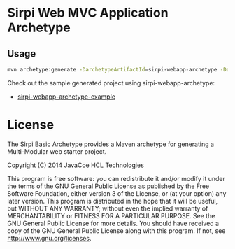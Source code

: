 Sirpi Web MVC Application Archetype
=============================

Usage
------


```sh
mvn archetype:generate -DarchetypeArtifactId=sirpi-webapp-archetype -DarchetypeGroupId=org.hcl.adcoe -DarchetypeVersion=1.0.0 

```

Check out the sample generated project using sirpi-webapp-archetype:

* [sirpi-webapp-archetype-example][1]




License
========
The Sirpi Basic Archetype provides a Maven archetype for generating a Multi-Modular web starter project. 
	
Copyright (C) 2014 JavaCoe HCL Technologies 

This program is free software: you can redistribute it and/or modify it under the terms of the GNU General Public License as published by the Free Software Foundation, either version 3 of the License, or (at your option) any later version. This program is distributed in the hope that it will be useful, but WITHOUT ANY WARRANTY; without even the implied warranty of MERCHANTABILITY or FITNESS FOR A PARTICULAR PURPOSE. See the GNU General Public License for more details. You should have received a copy of the GNU General Public License along with this program. If not, see http://www.gnu.org/licenses. 

[1]:https://github.com/sirpi-hcl/sirpi-webapp-archetype-example
